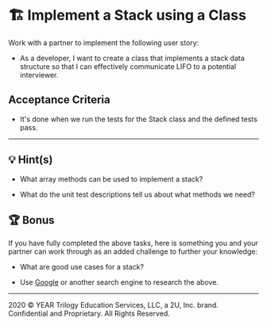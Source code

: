 # 🏗️ Implement a Stack using a Class

Work with a partner to implement the following user story:

* As a developer, I want to create a class that implements a stack data structure so that I can effectively communicate LIFO to a potential interviewer.

## Acceptance Criteria

* It's done when we run the tests for the Stack class and the defined tests pass.

---

## 💡 Hint(s)

* What array methods can be used to implement a stack?

* What do the unit test descriptions tell us about what methods we need?

## 🏆 Bonus

If you have fully completed the above tasks, here is something you and your partner can work through as an added challenge to further your knowledge:

  * What are good use cases for a stack?

* Use [Google](https://www.google.com) or another search engine to research the above.

---
2020 © YEAR Trilogy Education Services, LLC, a 2U, Inc. brand. Confidential and Proprietary. All Rights Reserved.